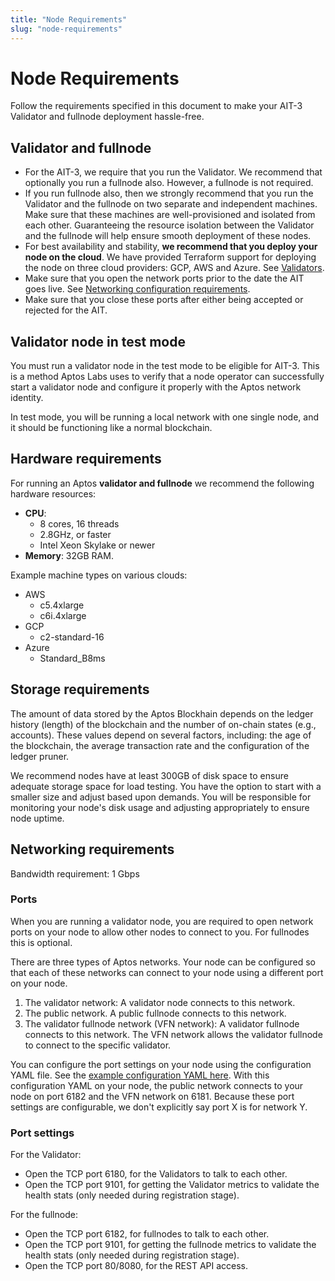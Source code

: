 ```yaml
---
title: "Node Requirements"
slug: "node-requirements"
---
```


# Node Requirements

Follow the requirements specified in this document to make your AIT-3 Validator and fullnode deployment hassle-free.

## Validator and fullnode

- For the AIT-3, we require that you run the Validator. We recommend that optionally you run a fullnode also. However, a fullnode is not required. 
- If you run fullnode also, then we strongly recommend that you run the Validator and the fullnode on two separate and independent machines. Make sure that these machines are well-provisioned and isolated from each other. Guaranteeing the resource isolation between the Validator and the fullnode will help ensure smooth deployment of these nodes.
- For best availability and stability, **we recommend that you deploy your node on the cloud**. We have provided Terraform support for deploying the node on three cloud providers: GCP, AWS and Azure. See [Validators](/nodes/validator-node/validators).
- Make sure that you open the network ports prior to the date the AIT goes live. See [Networking configuration requirements](#networking-requirements).
- Make sure that you close these ports after either being accepted or rejected for the AIT.

## Validator node in test mode

You must run a validator node in the test mode to be eligible for AIT-3. This is a method Aptos Labs uses to verify that a node operator can successfully start a validator node and configure it properly with the Aptos network identity. 

In test mode, you will be running a local network with one single node, and it should be functioning like a normal blockchain.

## Hardware requirements

For running an Aptos **validator and fullnode** we recommend the following hardware resources:

  - **CPU**:
      - 8 cores, 16 threads
      - 2.8GHz, or faster
      - Intel Xeon Skylake or newer
  - **Memory**: 32GB RAM.

Example machine types on various clouds:
  - AWS
      - c5.4xlarge
      - c6i.4xlarge
  - GCP
      - c2-standard-16
  - Azure
      - Standard_B8ms

## Storage requirements

The amount of data stored by the Aptos Blockhain depends on the ledger history (length) of the blockchain and the number of on-chain states (e.g., accounts). These values depend on several factors, including: the age of the blockchain, the average transaction rate and the configuration of the ledger pruner.

We recommend nodes have at least 300GB of disk space to ensure adequate storage space for load testing. You have the option to start with a smaller size and adjust based upon demands. You will be responsible for monitoring your node's disk usage and adjusting appropriately to ensure node uptime.

## Networking requirements

Bandwidth requirement: 1 Gbps

### Ports

When you are running a validator node, you are required to open network ports on your node to allow other nodes to connect to you. For fullnodes this is optional.

There are three types of Aptos networks. Your node can be configured so that each of these networks can connect to your node using a different port on your node.

1. The validator network: A validator node connects to this network.
2. The public network. A public fullnode connects to this network.
3. The validator fullnode network (VFN network): A validator fullnode connects to this network. The VFN network allows the validator fullnode to connect to the specific validator.

You can configure the port settings on your node using the configuration YAML file. See the [example configuration YAML here](https://github.com/aptos-labs/aptos-core/blob/4ce85456853c7b19b0a751fb645abd2971cc4c0c/docker/compose/aptos-node/fullnode.yaml#L10-L9). With this configuration YAML on your node, the public network connects to your node on port 6182 and the VFN network on 6181. Because these port settings are configurable, we don't explicitly say port X is for network Y.

### Port settings

For the Validator:

- Open the TCP port 6180, for the Validators to talk to each other.
- Open the TCP port 9101, for getting the Validator metrics to validate the health stats (only needed during registration stage).

For the fullnode:

- Open the TCP port 6182, for fullnodes to talk to each other.
- Open the TCP port 9101, for getting the fullnode metrics to validate the health stats (only needed during registration stage).
- Open the TCP port 80/8080, for the REST API access.

